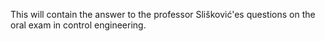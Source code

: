 This will contain the answer to the professor Slišković'es questions on the oral exam in control engineering.
